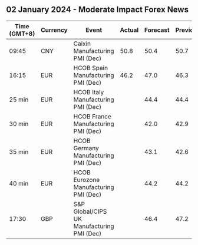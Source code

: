## 02 January 2024 - Moderate Impact Forex News

| Time (GMT+8) | Currency | Event | Actual | Forecast | Previous |
|------|----------|-------|--------|----------|----------|
| 09:45 | CNY | Caixin Manufacturing PMI (Dec) | 50.8 | 50.4 | 50.7 |
| 16:15 | EUR | HCOB Spain Manufacturing PMI (Dec) | 46.2 | 47.0 | 46.3 |
| 25 min | EUR | HCOB Italy Manufacturing PMI (Dec) |  | 44.4 | 44.4 |
| 30 min | EUR | HCOB France Manufacturing PMI (Dec) |  | 42.0 | 42.9 |
| 35 min | EUR | HCOB Germany Manufacturing PMI (Dec) |  | 43.1 | 42.6 |
| 40 min | EUR | HCOB Eurozone Manufacturing PMI (Dec) |  | 44.2 | 44.2 |
| 17:30 | GBP | S&P Global/CIPS UK Manufacturing PMI (Dec) |  | 46.4 | 47.2 |
